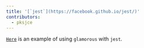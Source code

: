 ```yaml
---
title: '[`jest`](https://facebook.github.io/jest/)'
contributors:
  - pksjce
---
```

[`Here`](https://github.com/paypal/glamorous/tree/master/examples/with-jest) is an example of using `glamorous` with `jest`.